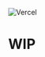 ![Vercel](https://therealsujitk-vercel-badge.vercel.app/?app=jasonkenyon-2blsl7pvw-jsonkenyon&style=for-the-badge)

# WIP

